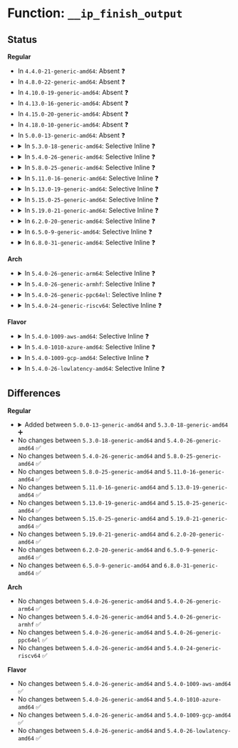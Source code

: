 # Function: <code>__ip_finish_output</code>

## Status
<b>Regular</b>
<ul>
<li>
In <code>4.4.0-21-generic-amd64</code>: Absent ❓
</li>
<li>
In <code>4.8.0-22-generic-amd64</code>: Absent ❓
</li>
<li>
In <code>4.10.0-19-generic-amd64</code>: Absent ❓
</li>
<li>
In <code>4.13.0-16-generic-amd64</code>: Absent ❓
</li>
<li>
In <code>4.15.0-20-generic-amd64</code>: Absent ❓
</li>
<li>
In <code>4.18.0-10-generic-amd64</code>: Absent ❓
</li>
<li>
In <code>5.0.0-13-generic-amd64</code>: Absent ❓
</li>
<li>
<details>
<summary>In <code>5.3.0-18-generic-amd64</code>: Selective Inline ❓</summary>

```c
int __ip_finish_output(struct net * net, struct sock * sk, struct sk_buff * skb)
```

```json
{
  "name": "__ip_finish_output",
  "collision_type": "Unique Static",
  "inline_type": "Selective",
  "funcs": [
    {
      "addr": 18446744071588790752,
      "name": "__ip_finish_output",
      "external": false,
      "loc": "net/ipv4/ip_output.c:290",
      "file": "net/ipv4/ip_output.c",
      "inline": "not declared, inlined",
      "caller_inline": [],
      "caller_func": [
        "net/ipv4/ip_output.c:ip_finish_output",
        "net/ipv4/ip_output.c:ip_finish_output"
      ]
    }
  ],
  "symbols": [
    {
      "addr": 18446744071588790752,
      "name": "__ip_finish_output",
      "section": ".text",
      "bind": "STB_LOCAL",
      "size": 467
    }
  ]
}
```
</details>
</li>
<li>
<details>
<summary>In <code>5.4.0-26-generic-amd64</code>: Selective Inline ❓</summary>

```c
int __ip_finish_output(struct net * net, struct sock * sk, struct sk_buff * skb)
```

```json
{
  "name": "__ip_finish_output",
  "collision_type": "Unique Static",
  "inline_type": "Selective",
  "funcs": [
    {
      "addr": 18446744071589014416,
      "name": "__ip_finish_output",
      "external": false,
      "loc": "net/ipv4/ip_output.c:290",
      "file": "net/ipv4/ip_output.c",
      "inline": "not declared, inlined",
      "caller_inline": [],
      "caller_func": [
        "net/ipv4/ip_output.c:ip_finish_output",
        "net/ipv4/ip_output.c:ip_finish_output"
      ]
    }
  ],
  "symbols": [
    {
      "addr": 18446744071589014416,
      "name": "__ip_finish_output",
      "section": ".text",
      "bind": "STB_LOCAL",
      "size": 461
    }
  ]
}
```
</details>
</li>
<li>
<details>
<summary>In <code>5.8.0-25-generic-amd64</code>: Selective Inline ❓</summary>

```c
int __ip_finish_output(struct net * net, struct sock * sk, struct sk_buff * skb)
```

```json
{
  "name": "__ip_finish_output",
  "collision_type": "Unique Static",
  "inline_type": "Selective",
  "funcs": [
    {
      "addr": 18446744071589973056,
      "name": "__ip_finish_output",
      "external": false,
      "loc": "net/ipv4/ip_output.c:289",
      "file": "net/ipv4/ip_output.c",
      "inline": "not declared, inlined",
      "caller_inline": [],
      "caller_func": [
        "net/ipv4/ip_output.c:ip_finish_output",
        "net/ipv4/ip_output.c:ip_finish_output"
      ]
    }
  ],
  "symbols": [
    {
      "addr": 18446744071589973056,
      "name": "__ip_finish_output",
      "section": ".text",
      "bind": "STB_LOCAL",
      "size": 258
    }
  ]
}
```
</details>
</li>
<li>
<details>
<summary>In <code>5.11.0-16-generic-amd64</code>: Selective Inline ❓</summary>

```c
int __ip_finish_output(struct net * net, struct sock * sk, struct sk_buff * skb)
```

```json
{
  "name": "__ip_finish_output",
  "collision_type": "Unique Static",
  "inline_type": "Selective",
  "funcs": [
    {
      "addr": 18446744071590013648,
      "name": "__ip_finish_output",
      "external": false,
      "loc": "net/ipv4/ip_output.c:290",
      "file": "net/ipv4/ip_output.c",
      "inline": "not declared, inlined",
      "caller_inline": [],
      "caller_func": [
        "net/ipv4/ip_output.c:ip_finish_output",
        "net/ipv4/ip_output.c:ip_finish_output"
      ]
    }
  ],
  "symbols": [
    {
      "addr": 18446744071590013648,
      "name": "__ip_finish_output",
      "section": ".text",
      "bind": "STB_LOCAL",
      "size": 305
    }
  ]
}
```
</details>
</li>
<li>
<details>
<summary>In <code>5.13.0-19-generic-amd64</code>: Selective Inline ❓</summary>

```c
int __ip_finish_output(struct net * net, struct sock * sk, struct sk_buff * skb)
```

```json
{
  "name": "__ip_finish_output",
  "collision_type": "Unique Static",
  "inline_type": "Selective",
  "funcs": [
    {
      "addr": 18446744071589927648,
      "name": "__ip_finish_output",
      "external": false,
      "loc": "net/ipv4/ip_output.c:290",
      "file": "net/ipv4/ip_output.c",
      "inline": "not declared, inlined",
      "caller_inline": [],
      "caller_func": [
        "net/ipv4/ip_output.c:ip_finish_output",
        "net/ipv4/ip_output.c:ip_finish_output"
      ]
    }
  ],
  "symbols": [
    {
      "addr": 18446744071589927648,
      "name": "__ip_finish_output",
      "section": ".text",
      "bind": "STB_LOCAL",
      "size": 377
    }
  ]
}
```
</details>
</li>
<li>
<details>
<summary>In <code>5.15.0-25-generic-amd64</code>: Selective Inline ❓</summary>

```c
int __ip_finish_output(struct net * net, struct sock * sk, struct sk_buff * skb)
```

```json
{
  "name": "__ip_finish_output",
  "collision_type": "Unique Static",
  "inline_type": "Selective",
  "funcs": [
    {
      "addr": 18446744071590694608,
      "name": "__ip_finish_output",
      "external": false,
      "loc": "net/ipv4/ip_output.c:288",
      "file": "net/ipv4/ip_output.c",
      "inline": "not declared, inlined",
      "caller_inline": [],
      "caller_func": [
        "net/ipv4/ip_output.c:ip_finish_output",
        "net/ipv4/ip_output.c:ip_finish_output"
      ]
    }
  ],
  "symbols": [
    {
      "addr": 18446744071590694608,
      "name": "__ip_finish_output",
      "section": ".text",
      "bind": "STB_LOCAL",
      "size": 377
    }
  ]
}
```
</details>
</li>
<li>
<details>
<summary>In <code>5.19.0-21-generic-amd64</code>: Selective Inline ❓</summary>

```c
int __ip_finish_output(struct net * net, struct sock * sk, struct sk_buff * skb)
```

```json
{
  "name": "__ip_finish_output",
  "collision_type": "Unique Static",
  "inline_type": "Selective",
  "funcs": [
    {
      "addr": 18446744071592322640,
      "name": "__ip_finish_output",
      "external": false,
      "loc": "net/ipv4/ip_output.c:288",
      "file": "net/ipv4/ip_output.c",
      "inline": "not declared, inlined",
      "caller_inline": [],
      "caller_func": [
        "net/ipv4/ip_output.c:ip_finish_output",
        "net/ipv4/ip_output.c:ip_finish_output"
      ]
    }
  ],
  "symbols": [
    {
      "addr": 18446744071592322640,
      "name": "__ip_finish_output",
      "section": ".text",
      "bind": "STB_LOCAL",
      "size": 378
    }
  ]
}
```
</details>
</li>
<li>
<details>
<summary>In <code>6.2.0-20-generic-amd64</code>: Selective Inline ❓</summary>

```c
int __ip_finish_output(struct net * net, struct sock * sk, struct sk_buff * skb)
```

```json
{
  "name": "__ip_finish_output",
  "collision_type": "Unique Static",
  "inline_type": "Selective",
  "funcs": [
    {
      "addr": 18446744071594159664,
      "name": "__ip_finish_output",
      "external": false,
      "loc": "net/ipv4/ip_output.c:288",
      "file": "net/ipv4/ip_output.c",
      "inline": "not declared, inlined",
      "caller_inline": [],
      "caller_func": [
        "net/ipv4/ip_output.c:ip_finish_output",
        "net/ipv4/ip_output.c:ip_finish_output"
      ]
    }
  ],
  "symbols": [
    {
      "addr": 18446744071594159664,
      "name": "__ip_finish_output",
      "section": ".text",
      "bind": "STB_LOCAL",
      "size": 378
    }
  ]
}
```
</details>
</li>
<li>
<details>
<summary>In <code>6.5.0-9-generic-amd64</code>: Selective Inline ❓</summary>

```c
int __ip_finish_output(struct net * net, struct sock * sk, struct sk_buff * skb)
```

```json
{
  "name": "__ip_finish_output",
  "collision_type": "Unique Static",
  "inline_type": "Selective",
  "funcs": [
    {
      "addr": 18446744071594547248,
      "name": "__ip_finish_output",
      "external": false,
      "loc": "net/ipv4/ip_output.c:290",
      "file": "net/ipv4/ip_output.c",
      "inline": "not declared, inlined",
      "caller_inline": [],
      "caller_func": [
        "net/ipv4/ip_output.c:ip_finish_output",
        "net/ipv4/ip_output.c:ip_finish_output"
      ]
    }
  ],
  "symbols": [
    {
      "addr": 18446744071594547248,
      "name": "__ip_finish_output",
      "section": ".text",
      "bind": "STB_LOCAL",
      "size": 378
    }
  ]
}
```
</details>
</li>
<li>
<details>
<summary>In <code>6.8.0-31-generic-amd64</code>: Selective Inline ❓</summary>

```c
int __ip_finish_output(struct net * net, struct sock * sk, struct sk_buff * skb)
```

```json
{
  "name": "__ip_finish_output",
  "collision_type": "Unique Static",
  "inline_type": "Selective",
  "funcs": [
    {
      "addr": 18446744071595349840,
      "name": "__ip_finish_output",
      "external": false,
      "loc": "net/ipv4/ip_output.c:295",
      "file": "net/ipv4/ip_output.c",
      "inline": "not declared, inlined",
      "caller_inline": [],
      "caller_func": [
        "net/ipv4/ip_output.c:ip_finish_output",
        "net/ipv4/ip_output.c:ip_finish_output"
      ]
    }
  ],
  "symbols": [
    {
      "addr": 18446744071595349840,
      "name": "__ip_finish_output",
      "section": ".text",
      "bind": "STB_LOCAL",
      "size": 378
    }
  ]
}
```
</details>
</li>
</ul>
<b>Arch</b>
<ul>
<li>
<details>
<summary>In <code>5.4.0-26-generic-arm64</code>: Selective Inline ❓</summary>

```c
int __ip_finish_output(struct net * net, struct sock * sk, struct sk_buff * skb)
```

```json
{
  "name": "__ip_finish_output",
  "collision_type": "Unique Static",
  "inline_type": "Selective",
  "funcs": [
    {
      "addr": 18446603336502624352,
      "name": "__ip_finish_output",
      "external": false,
      "loc": "net/ipv4/ip_output.c:290",
      "file": "net/ipv4/ip_output.c",
      "inline": "not declared, inlined",
      "caller_inline": [],
      "caller_func": [
        "net/ipv4/ip_output.c:ip_finish_output",
        "net/ipv4/ip_output.c:ip_finish_output"
      ]
    }
  ],
  "symbols": [
    {
      "addr": 18446603336502624352,
      "name": "__ip_finish_output",
      "section": ".text",
      "bind": "STB_LOCAL",
      "size": 520
    }
  ]
}
```
</details>
</li>
<li>
<details>
<summary>In <code>5.4.0-26-generic-armhf</code>: Selective Inline ❓</summary>

```c
int __ip_finish_output(struct net * net, struct sock * sk, struct sk_buff * skb)
```

```json
{
  "name": "__ip_finish_output",
  "collision_type": "Unique Static",
  "inline_type": "Selective",
  "funcs": [
    {
      "addr": 3235327740,
      "name": "__ip_finish_output",
      "external": false,
      "loc": "net/ipv4/ip_output.c:290",
      "file": "net/ipv4/ip_output.c",
      "inline": "not declared, inlined",
      "caller_inline": [],
      "caller_func": [
        "net/ipv4/ip_output.c:ip_finish_output",
        "net/ipv4/ip_output.c:ip_finish_output"
      ]
    }
  ],
  "symbols": [
    {
      "addr": 3235327740,
      "name": "__ip_finish_output",
      "section": ".text",
      "bind": "STB_LOCAL",
      "size": 524
    }
  ]
}
```
</details>
</li>
<li>
<details>
<summary>In <code>5.4.0-26-generic-ppc64el</code>: Selective Inline ❓</summary>

```c
int __ip_finish_output(struct net * net, struct sock * sk, struct sk_buff * skb)
```

```json
{
  "name": "__ip_finish_output",
  "collision_type": "Unique Static",
  "inline_type": "Selective",
  "funcs": [
    {
      "addr": 13835058055296216912,
      "name": "__ip_finish_output",
      "external": false,
      "loc": "net/ipv4/ip_output.c:290",
      "file": "net/ipv4/ip_output.c",
      "inline": "not declared, inlined",
      "caller_inline": [],
      "caller_func": [
        "net/ipv4/ip_output.c:ip_finish_output",
        "net/ipv4/ip_output.c:ip_finish_output"
      ]
    }
  ],
  "symbols": [
    {
      "addr": 13835058055296216912,
      "name": "__ip_finish_output",
      "section": ".text",
      "bind": "STB_LOCAL",
      "size": 772
    }
  ]
}
```
</details>
</li>
<li>
<details>
<summary>In <code>5.4.0-24-generic-riscv64</code>: Selective Inline ❓</summary>

```c
int __ip_finish_output(struct net * net, struct sock * sk, struct sk_buff * skb)
```

```json
{
  "name": "__ip_finish_output",
  "collision_type": "Unique Static",
  "inline_type": "Selective",
  "funcs": [
    {
      "addr": 18446743936278769746,
      "name": "__ip_finish_output",
      "external": false,
      "loc": "net/ipv4/ip_output.c:290",
      "file": "net/ipv4/ip_output.c",
      "inline": "not declared, inlined",
      "caller_inline": [],
      "caller_func": [
        "net/ipv4/ip_output.c:ip_finish_output",
        "net/ipv4/ip_output.c:ip_finish_output"
      ]
    }
  ],
  "symbols": [
    {
      "addr": 18446743936278769746,
      "name": "__ip_finish_output",
      "section": ".text",
      "bind": "STB_LOCAL",
      "size": 382
    }
  ]
}
```
</details>
</li>
</ul>
<b>Flavor</b>
<ul>
<li>
<details>
<summary>In <code>5.4.0-1009-aws-amd64</code>: Selective Inline ❓</summary>

```c
int __ip_finish_output(struct net * net, struct sock * sk, struct sk_buff * skb)
```

```json
{
  "name": "__ip_finish_output",
  "collision_type": "Unique Static",
  "inline_type": "Selective",
  "funcs": [
    {
      "addr": 18446744071588620800,
      "name": "__ip_finish_output",
      "external": false,
      "loc": "net/ipv4/ip_output.c:290",
      "file": "net/ipv4/ip_output.c",
      "inline": "not declared, inlined",
      "caller_inline": [],
      "caller_func": [
        "net/ipv4/ip_output.c:ip_finish_output",
        "net/ipv4/ip_output.c:ip_finish_output"
      ]
    }
  ],
  "symbols": [
    {
      "addr": 18446744071588620800,
      "name": "__ip_finish_output",
      "section": ".text",
      "bind": "STB_LOCAL",
      "size": 461
    }
  ]
}
```
</details>
</li>
<li>
<details>
<summary>In <code>5.4.0-1010-azure-amd64</code>: Selective Inline ❓</summary>

```c
int __ip_finish_output(struct net * net, struct sock * sk, struct sk_buff * skb)
```

```json
{
  "name": "__ip_finish_output",
  "collision_type": "Unique Static",
  "inline_type": "Selective",
  "funcs": [
    {
      "addr": 18446744071588332784,
      "name": "__ip_finish_output",
      "external": false,
      "loc": "net/ipv4/ip_output.c:290",
      "file": "net/ipv4/ip_output.c",
      "inline": "not declared, inlined",
      "caller_inline": [],
      "caller_func": [
        "net/ipv4/ip_output.c:ip_finish_output",
        "net/ipv4/ip_output.c:ip_finish_output"
      ]
    }
  ],
  "symbols": [
    {
      "addr": 18446744071588332784,
      "name": "__ip_finish_output",
      "section": ".text",
      "bind": "STB_LOCAL",
      "size": 461
    }
  ]
}
```
</details>
</li>
<li>
<details>
<summary>In <code>5.4.0-1009-gcp-amd64</code>: Selective Inline ❓</summary>

```c
int __ip_finish_output(struct net * net, struct sock * sk, struct sk_buff * skb)
```

```json
{
  "name": "__ip_finish_output",
  "collision_type": "Unique Static",
  "inline_type": "Selective",
  "funcs": [
    {
      "addr": 18446744071589056976,
      "name": "__ip_finish_output",
      "external": false,
      "loc": "net/ipv4/ip_output.c:290",
      "file": "net/ipv4/ip_output.c",
      "inline": "not declared, inlined",
      "caller_inline": [],
      "caller_func": [
        "net/ipv4/ip_output.c:ip_finish_output",
        "net/ipv4/ip_output.c:ip_finish_output"
      ]
    }
  ],
  "symbols": [
    {
      "addr": 18446744071589056976,
      "name": "__ip_finish_output",
      "section": ".text",
      "bind": "STB_LOCAL",
      "size": 461
    }
  ]
}
```
</details>
</li>
<li>
<details>
<summary>In <code>5.4.0-26-lowlatency-amd64</code>: Selective Inline ❓</summary>

```c
int __ip_finish_output(struct net * net, struct sock * sk, struct sk_buff * skb)
```

```json
{
  "name": "__ip_finish_output",
  "collision_type": "Unique Static",
  "inline_type": "Selective",
  "funcs": [
    {
      "addr": 18446744071589096160,
      "name": "__ip_finish_output",
      "external": false,
      "loc": "net/ipv4/ip_output.c:290",
      "file": "net/ipv4/ip_output.c",
      "inline": "not declared, inlined",
      "caller_inline": [],
      "caller_func": [
        "net/ipv4/ip_output.c:ip_finish_output",
        "net/ipv4/ip_output.c:ip_finish_output"
      ]
    }
  ],
  "symbols": [
    {
      "addr": 18446744071589096160,
      "name": "__ip_finish_output",
      "section": ".text",
      "bind": "STB_LOCAL",
      "size": 461
    }
  ]
}
```
</details>
</li>
</ul>

## Differences
<b>Regular</b>
<ul>
<li>
<details>
<summary>Added between <code>5.0.0-13-generic-amd64</code> and <code>5.3.0-18-generic-amd64</code> ➕</summary>

```c
int __ip_finish_output(struct net * net, struct sock * sk, struct sk_buff * skb)
```
</details>
</li>
<li>
No changes between <code>5.3.0-18-generic-amd64</code> and <code>5.4.0-26-generic-amd64</code> ✅
</li>
<li>
No changes between <code>5.4.0-26-generic-amd64</code> and <code>5.8.0-25-generic-amd64</code> ✅
</li>
<li>
No changes between <code>5.8.0-25-generic-amd64</code> and <code>5.11.0-16-generic-amd64</code> ✅
</li>
<li>
No changes between <code>5.11.0-16-generic-amd64</code> and <code>5.13.0-19-generic-amd64</code> ✅
</li>
<li>
No changes between <code>5.13.0-19-generic-amd64</code> and <code>5.15.0-25-generic-amd64</code> ✅
</li>
<li>
No changes between <code>5.15.0-25-generic-amd64</code> and <code>5.19.0-21-generic-amd64</code> ✅
</li>
<li>
No changes between <code>5.19.0-21-generic-amd64</code> and <code>6.2.0-20-generic-amd64</code> ✅
</li>
<li>
No changes between <code>6.2.0-20-generic-amd64</code> and <code>6.5.0-9-generic-amd64</code> ✅
</li>
<li>
No changes between <code>6.5.0-9-generic-amd64</code> and <code>6.8.0-31-generic-amd64</code> ✅
</li>
</ul>
<b>Arch</b>
<ul>
<li>
No changes between <code>5.4.0-26-generic-amd64</code> and <code>5.4.0-26-generic-arm64</code> ✅
</li>
<li>
No changes between <code>5.4.0-26-generic-amd64</code> and <code>5.4.0-26-generic-armhf</code> ✅
</li>
<li>
No changes between <code>5.4.0-26-generic-amd64</code> and <code>5.4.0-26-generic-ppc64el</code> ✅
</li>
<li>
No changes between <code>5.4.0-26-generic-amd64</code> and <code>5.4.0-24-generic-riscv64</code> ✅
</li>
</ul>
<b>Flavor</b>
<ul>
<li>
No changes between <code>5.4.0-26-generic-amd64</code> and <code>5.4.0-1009-aws-amd64</code> ✅
</li>
<li>
No changes between <code>5.4.0-26-generic-amd64</code> and <code>5.4.0-1010-azure-amd64</code> ✅
</li>
<li>
No changes between <code>5.4.0-26-generic-amd64</code> and <code>5.4.0-1009-gcp-amd64</code> ✅
</li>
<li>
No changes between <code>5.4.0-26-generic-amd64</code> and <code>5.4.0-26-lowlatency-amd64</code> ✅
</li>
</ul>
